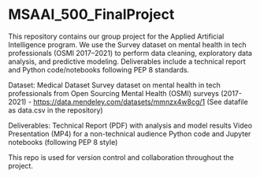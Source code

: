 # MSAAI_500_FinalProject
This repository contains our group project for the Applied Artificial Intelligence program. We use the Survey dataset on mental health in tech professionals (OSMI 2017–2021) to perform data cleaning, exploratory data analysis, and predictive modeling. Deliverables include a technical report and Python code/notebooks following PEP 8 standards.

Dataset: Medical Dataset Survey dataset on mental health in tech professionals from Open Sourcing Mental Health (OSMI) surveys (2017-2021) - https://data.mendeley.com/datasets/mmnzx4w8cg/1
(See datafile as data.csv in the repository)

Deliverables:
Technical Report (PDF) with analysis and model results
Video Presentation (MP4) for a non-technical audience
Python code and Jupyter notebooks (following PEP 8 style)

This repo is used for version control and collaboration throughout the project.



